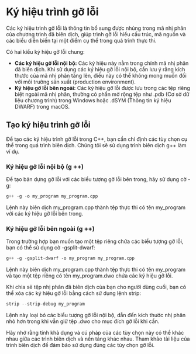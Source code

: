 # Ký hiệu trình gỡ lỗi
Các ký hiệu trình gỡ lỗi là thông tin bổ sung được nhúng trong mã nhị phân của chương trình đã biên dịch, giúp trình gỡ lỗi hiểu cấu trúc, mã nguồn và các biểu diễn biến tại một điểm cụ thể trong quá trình thực thi.

Có hai kiểu ký hiệu gỡ lỗi chung:
- **Các ký hiệu gỡ lỗi nội bộ:** Các ký hiệu này nằm trong chính mã nhị phân đã biên dịch. Khi sử dụng các ký hiệu gỡ lỗi nội bộ, cần lưu ý rằng kích thước của mã nhị phân tăng lên, điều này có thể không mong muốn đối với môi trường sản xuất (production environment).
- **Ký hiệu gỡ lỗi bên ngoài:** Các ký hiệu gỡ lỗi được lưu trong các tệp riêng biệt ngoài mã nhị phân, thường có phần mở rộng tệp như .pdb (Cơ sở dữ liệu chương trình) trong Windows hoặc .dSYM (Thông tin ký hiệu DWARF) trong macOS.
## Tạo ký hiệu trình gỡ lỗi
Để tạo các ký hiệu trình gỡ lỗi trong C++, bạn cần chỉ định các tùy chọn cụ thể trong quá trình biên dịch. Chúng tôi sẽ sử dụng trình biên dịch g++ làm ví dụ.
### Ký hiệu gỡ lỗi nội bộ (g ++)
Để tạo bản dựng gỡ lỗi với các biểu tượng gỡ lỗi bên trong, hãy sử dụng cờ -g:
~~~python
g++ -g -o my_program my_program.cpp
~~~
Lệnh này biên dịch my_program.cpp thành tệp thực thi có tên my_program với các ký hiệu gỡ lỗi bên trong.
### Ký hiệu gỡ lỗi bên ngoài (g ++)
Trong trường hợp bạn muốn tạo một tệp riêng chứa các biểu tượng gỡ lỗi, bạn có thể sử dụng cờ -gsplit-dwarf:
~~~python
g++ -g -gsplit-dwarf -o my_program my_program.cpp
~~~
Lệnh này biên dịch my_program.cpp thành tệp thực thi có tên my_program và tạo một tệp riêng có tên my_program.dwo chứa các ký hiệu gỡ lỗi.

Khi chia sẻ tệp nhị phân đã biên dịch của bạn cho người dùng cuối, bạn có thể xóa các ký hiệu gỡ lỗi bằng cách sử dụng lệnh strip:
~~~python
strip --strip-debug my_program
~~~
Lệnh này loại bỏ các biểu tượng gỡ lỗi nội bộ, dẫn đến kích thước nhị phân nhỏ hơn trong khi vẫn giữ tệp .dwo cho mục đích gỡ lỗi khi cần.

Hãy nhớ rằng tính khả dụng và cú pháp của các tùy chọn này có thể khác nhau giữa các trình biên dịch và nền tảng khác nhau. Tham khảo tài liệu của trình biên dịch để đảm bảo sử dụng đúng các tùy chọn gỡ lỗi.